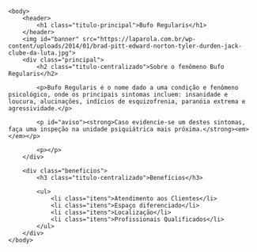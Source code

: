 <!DOCTYPE html>
<html lang="pt-br">
	<head>
		<meta charset="UTF-8">
		<title>Bufo Regularis</title>
		<link rel="stylesheet" href="style.css">
	</head>

	<body>
		<header>
			<h1 class="titulo-principal">Bufo Regularis</h1>
		</header>
		<img id="banner" src="https://laparola.com.br/wp-content/uploads/2014/01/brad-pitt-edward-norton-tyler-durden-jack-clube-da-luta.jpg">
		<div class="principal">
			<h2 class="titulo-centralizado">Sobre o fenômeno Bufo Regularis</h2>

			<p>Bufo Regularis é o nome dado a uma condição e fenômeno psicológico, onde os principais sintomas incluem: insanidade e loucura, alucinações, indícios de esquizofrenia, paranóia extrema e agressividade.</p>

			<p id="aviso"><strong>Caso evidencie-se um destes sintomas, faça uma inspeção na unidade psiquiátrica mais próxima.</strong><em></em></p>

			<p></p>
		</div>

		<div class="beneficios">
			<h3 class="titulo-centralizado">Benefícios</h3>

			<ul>
				<li class="itens">Atendimento aos Clientes</li>
				<li class="itens">Espaço diferenciado</li>
				<li class="itens">Localização</li>
				<li class="itens">Profissionais Qualificados</li>
			</ul>
		</div>
	</body>
</html>
